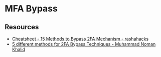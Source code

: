 # MFA Bypass

## Resources

- [Cheatsheet - 15 Methods to Bypass 2FA Mechanism - rashahacks](https://rashahacks.com/bypass-2fa-mechanism/)
- [5 different methods for 2FA Bypass Techniques - Muhammad Noman Khalid](https://www.linkedin.com/posts/muhammadnomankhalid_bugbountytips-bugbounty-infosec-activity-7152336061547909120-Sf_o/)